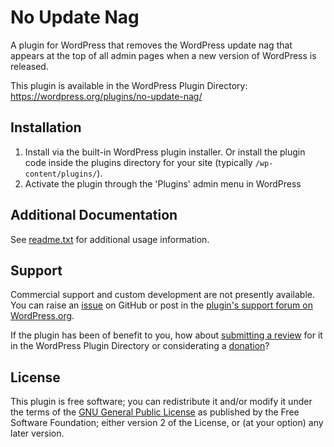 # No Update Nag

A plugin for WordPress that removes the WordPress update nag that appears at the top of all admin pages when a new version of WordPress is released.

This plugin is available in the WordPress Plugin Directory: https://wordpress.org/plugins/no-update-nag/


## Installation

1. Install via the built-in WordPress plugin installer. Or install the plugin code inside the plugins directory for your site (typically `/wp-content/plugins/`).
2. Activate the plugin through the 'Plugins' admin menu in WordPress


## Additional Documentation

See [readme.txt](https://github.com/coffee2code/no-update-nag/blob/master/readme.txt) for additional usage information.


## Support

Commercial support and custom development are not presently available. You can raise an [issue](https://github.com/coffee2code/no-update-nag/issues) on GitHub or post in the [plugin's support forum on WordPress.org](https://wordpress.org/support/plugin/no-update-nag/).

If the plugin has been of benefit to you, how about [submitting a review](https://wordpress.org/support/plugin/no-update-nag/reviews/) for it in the WordPress Plugin Directory or considerating a [donation](https://www.paypal.com/cgi-bin/webscr?cmd=_s-xclick&hosted_button_id=6ARCFJ9TX3522)?


## License

This plugin is free software; you can redistribute it and/or modify it under the terms of the [GNU General Public License](https://www.gnu.org/licenses/gpl-2.0.html) as published by the Free Software Foundation; either version 2 of the License, or (at your option) any later version.